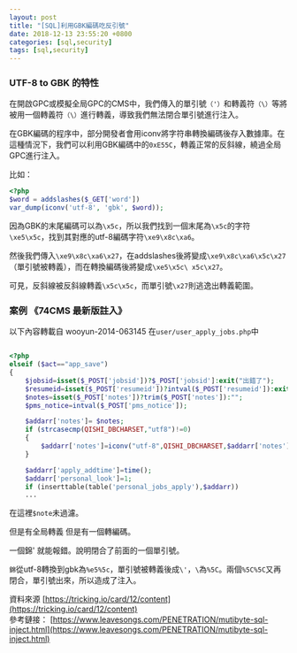 ```yaml
---
layout: post
title: "[SQL]利用GBK編碼吃反引號"
date: 2018-12-13 23:55:20 +0800
categories: [sql,security]
tags: [sql,security]
---
```



### UTF-8 to GBK 的特性

在開啟GPC或模擬全局GPC的CMS中，我們傳入的單引號`（'）`和轉義符`（\）`等將被用一個轉義符`（\）`進行轉義，導致我們無法閉合單引號進行注入。

在GBK編碼的程序中，部分開發者會用iconv將字符串轉換編碼後存入數據庫。在這種情況下，我們可以利用GBK編碼中的`0xE55C`，轉義正常的反斜線，繞過全局GPC進行注入。

比如：
```php
<?php
$word = addslashes($_GET['word'])
var_dump(iconv('utf-8', 'gbk', $word));
```
因為GBK的末尾編碼可以為`\x5c`，所以我們找到一個末尾為`\x5c`的字符`\xe5\x5c`，找到其對應的utf-8編碼字符`\xe9\x8c\xa6`。

然後我們傳入`\xe9\x8c\xa6\x27`，在addslashes後將變成`\xe9\x8c\xa6\x5c\x27`（單引號被轉義），而在轉換編碼後將變成`\xe5\x5c\ x5c\x27`。

可見，反斜線被反斜線轉義`\x5c\x5c`，而單引號`\x27`則逃逸出轉義範圍。

### 案例 《74CMS 最新版註入》
以下內容轉載自 wooyun-2014-063145
在`user/user_apply_jobs.php`中

```php

<?php
elseif ($act=="app_save")
{
	$jobsid=isset($_POST['jobsid'])?$_POST['jobsid']:exit("出錯了");
	$resumeid=isset($_POST['resumeid'])?intval($_POST['resumeid']):exit("出錯了");
	$notes=isset($_POST['notes'])?trim($_POST['notes']):"";
	$pms_notice=intval($_POST['pms_notice']);

	$addarr['notes']= $notes;
	if (strcasecmp(QISHI_DBCHARSET,"utf8")!=0)
	{
		$addarr['notes']=iconv("utf-8",QISHI_DBCHARSET,$addarr['notes']);
	}

	$addarr['apply_addtime']=time();
	$addarr['personal_look']=1;
	if (inserttable(table('personal_jobs_apply'),$addarr))
	...
```
在這裡`$note`未過濾。

但是有全局轉義 但是有一個轉編碼。

一個錦' 就能報錯。說明閉合了前面的一個單引號。

`錦`從utf-8轉換到gbk為`%e5%5c`，單引號被轉義後成`\'`，`\`為`%5C`。兩個`%5C%5C`又再閉合，單引號出來，所以造成了注入。

資料來源 
[https://tricking.io/card/12/content](https://tricking.io/card/12/content) 
<br />
參考鏈接：
[https://www.leavesongs.com/PENETRATION/mutibyte-sql-inject.html](https://www.leavesongs.com/PENETRATION/mutibyte-sql-inject.html)

